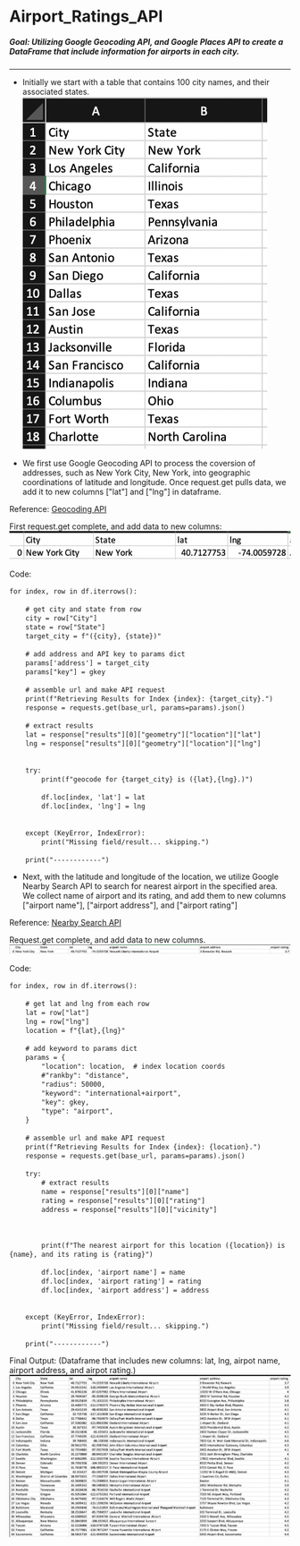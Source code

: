 # Airport_Ratings_API
##### Goal: Utilizing Google Geocoding API, and Google Places API to create a DataFrame that include information for airports in each city. 

---

- Initially we start with a table that contains 100 city names, and their associated states. 
![city_image.png](Resources/city_image.png)

- We first use Google Geocoding API to process the coversion of addresses, such as New York City, New York, into geographic coordinations of latitude and longitude. Once request.get pulls data, we add it to new columns ["lat"] and ["lng"] in dataframe.

Reference: [Geocoding API](https://developers.google.com/maps/documentation/geocoding/overview)

First request.get complete, and add data to new columns:
![ny_ex](Resources/ny_ex.png)

Code:

	for index, row in df.iterrows():

	    # get city and state from row
	    city = row["City"]
	    state = row["State"]
	    target_city = f"({city}, {state})"
	
	    # add address and API key to params dict
	    params['address'] = target_city
	    params["key"] = gkey
	
	    # assemble url and make API request
	    print(f"Retrieving Results for Index {index}: {target_city}.")
	    response = requests.get(base_url, params=params).json()
	    
	    # extract results
	    lat = response["results"][0]["geometry"]["location"]["lat"]
	    lng = response["results"][0]["geometry"]["location"]["lng"]
	    
	    
	    try:
	        print(f"geocode for {target_city} is ({lat},{lng}.)")
	        
	        df.loc[index, 'lat'] = lat
	        df.loc[index, 'lng'] = lng
	
	        
	    except (KeyError, IndexError):
	        print("Missing field/result... skipping.")
	        
	    print("------------")
    	    
- Next, with the latitude and longitude of the location, we utilize Google Nearby Search API to search for nearest airport in the specified area. We collect name of airport and its rating, and add them to new columns ["airport name"], ["airport address"], and ["airport rating"]



Reference: [Nearby Search API](https://developers.google.com/maps/documentation/places/web-service/search-nearby)

Request.get complete, and add data to new columns. ![ny_ex2](Resources/ny_ex2.png)

Code:
	

    for index, row in df.iterrows():
	
	    # get lat and lng from each row
	    lat = row["lat"]
	    lng = row["lng"]
	    location = f"{lat},{lng}"
	
	    # add keyword to params dict
	    params = {
	        "location": location,  # index location coords
	        #"rankby": "distance",
	        "radius": 50000,
	        "keyword": "international+airport",
	        "key": gkey,
	        "type": "airport",
	    }
	
	    # assemble url and make API request
	    print(f"Retrieving Results for Index {index}: {location}.")
	    response = requests.get(base_url, params=params).json()
	    
	    try:
	        # extract results
	        name = response["results"][0]["name"]
	        rating = response["results"][0]["rating"]
	        address = response["results"][0]["vicinity"]
	    
	    
	    
	        print(f"The nearest airport for this location ({location}) is {name}, and its rating is {rating}")
	        
	        df.loc[index, 'airport name'] = name
	        df.loc[index, 'airport rating'] = rating
	        df.loc[index, 'airport address'] = address
	
	        
	    except (KeyError, IndexError):
	        print("Missing field/result... skipping.")
	        
	    print("------------")	    
	    

Final Output: (Dataframe that includes new columns: lat, lng, airpot name, airport address, and airpot rating.)
![output_image](Resources/output_image.png)
